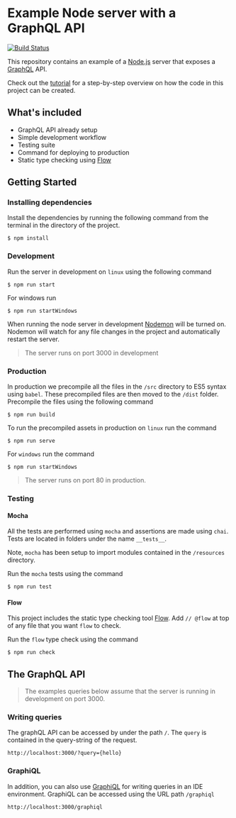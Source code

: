 # Example Node server with a GraphQL API

[![Build Status](https://travis-ci.org/HiThereCommunity/example-graphql-server.svg?branch=master)](https://travis-ci.org/HiThereCommunity/example-graphql-server)

This repository contains an example of a [Node.js](https://nodejs.org/en/) server
that exposes a [GraphQL](http://graphql.org/) API.

Check out the [tutorial](./docs/tutorial.md) for a step-by-step overview on how the code in this project can be created.

## What's included

- GraphQL API already setup
- Simple development workflow
- Testing suite
- Command for deploying to production
- Static type checking using [Flow](https://flowtype.org/)

## Getting Started

### Installing dependencies
Install the dependencies by running the following command from the terminal in the directory of the project.

```
$ npm install
```

### Development

Run the server in development on `linux` using the following command

```
$ npm run start
```

For windows run

```
$ npm run startWindows
```

When running the node server in development [Nodemon](https://github.com/remy/nodemon) will be turned on.
Nodemon will watch for any file changes in the project and automatically restart the server.

> The server runs on port 3000 in development

### Production

In production we precompile all the files in the `/src` directory to ES5 syntax using `babel`. These precompiled files are then moved to the `/dist` folder. Precompile the files using the following command

```
$ npm run build
```

To run the precompiled assets in production on `linux` run the command

```
$ npm run serve
```

For `windows` run the command

```
$ npm run startWindows
```

> The server runs on port 80 in production.

### Testing

#### Mocha

All the tests are performed using `mocha` and assertions are made using `chai`. Tests are located in folders
under the name `__tests__`.

Note, `mocha` has been setup to import modules contained in the `/resources` directory.


Run the `mocha` tests using the command

```
$ npm run test
```

#### Flow

This project includes the static type checking tool [Flow](https://flowtype.org/). Add `// @flow`
at top of any file that you want `flow` to check.

Run the `flow` type check using the command

```
$ npm run check
```

## The GraphQL API

> The examples queries below assume that the server is running in development on port 3000.

### Writing queries
The graphQL API can be accessed by under the path `/`. The `query` is contained in the query-string
of the request.

```
http://localhost:3000/?query={hello}
```

### GraphiQL

In addition, you can also use [GraphiQL](https://github.com/graphql/graphiql) for
 writing queries in an IDE environment. GraphiQL can be accessed using the URL path `/graphiql`

 ```
http://localhost:3000/graphiql
 ```

